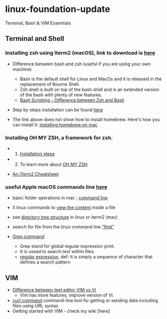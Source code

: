 # linux-foundation-update
Terminal, Bash & VIM Essentials

## Terminal and Shell

### Installing zsh using Iterm2 (macOS), link to download is [here](https://iterm2.com)
- Difference between bash and zsh (useful if you are using your own machine)
  - Bash is the default shell for Linux and MacOs and it is released in the replacement of Bourne Shell.
  - Zsh shell is built on top of the bash shell and is an extended version of the bash with plenty of new features.
  - [Bash Scripting – Difference between Zsh and Bash](https://www.geeksforgeeks.org/bash-scripting-difference-between-zsh-and-bash/)


- Step by steps installation can be found [here](https://github.com/ohmyzsh/ohmyzsh/wiki/Installing-ZSH)
- The link above does not show how to install homebrew. Here's how you can install it:
[Installing homebrew on mac](https://brew.sh)

### Installing OH MY ZSH, a framework for zsh.
- 1. [Installation steps](https://github.com/ohmyzsh/ohmyzsh)
- 2. To learn more about [OH MY ZSH](https://ohmyz.sh)

- [An iTerm2 Cheatsheet](https://gist.github.com/squarism/ae3613daf5c01a98ba3a#tabs-and-windows)

### useful Apple macOS commands line [here](https://ss64.com/osx/)
- basic folder operations in mac ; [command line](https://appletoolbox.com/navigate-folders-using-the-mac-terminal/)
- 5 linux commands to [view the content](https://linuxhandbook.com/view-file-linux/) inside a file
- see [directory tree structure](https://www.cyberciti.biz/faq/linux-show-directory-structure-command-line/) in linux or iterm2 (mac)

- search for file from the linux command line ["find"](https://www.freecodecamp.org/news/how-to-search-for-files-from-the-linux-command-line/)
- [Grep command](https://phoenixnap.com/kb/grep-command-linux-unix-examples)
  - Grep stand for global regular expression print.
  - It is ussed to search text within files.
  - [regular expression](https://www3.ntu.edu.sg/home/ehchua/programming/howto/Regexe.html), def: It is simply a sequence of character that defines a search pattern


## VIM

- [Difference between text editor VIM vs VI](https://www.shell-tips.com/linux/vi-vs-vim/#gsc.tab=0)
   - Vim has more features, improve version of VI.
- [curl command](https://www.geeksforgeeks.org/curl-command-in-linux-with-examples/) command-line tool for getting or sending data including files using URL syntax
- Getting started with VIM - check my wiki [here]
  























